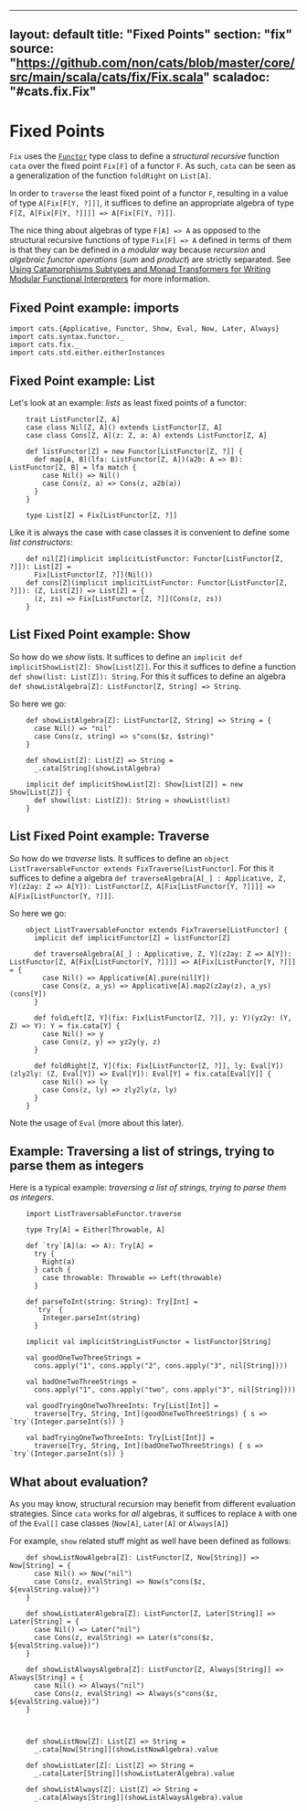 ---
layout: default
title:  "Fixed Points"
section: "fix"
source: "https://github.com/non/cats/blob/master/core/src/main/scala/cats/fix/Fix.scala"
scaladoc: "#cats.fix.Fix"
-------------------------
# Fixed Points

`Fix` uses the [`Functor`](functor.html) type class to define a *structural recursive* function `cata` over the fixed point `Fix[F]` of a functor `F`.
As such, `cata` can be seen as a generalization of the function `foldRight` on `List[A]`.

In order to `traverse` the least fixed point of a functor `F`, resulting in a value of type `A[Fix[F[Y, ?]]]`,
it suffices to define an appropriate algebra of type `F[Z, A[Fix[F[Y, ?]]]] => A[Fix[F[Y, ?]]]`.

The nice thing about algebras of type `F[A] => A` as opposed to the structural recursive functions of type `Fix[F] => A` defined in terms of them
is that they can be defined in a *modular* way because *recursion* and *algebraic functor operations* (*sum* and *product*) are strictly separated.
See [Using Catamorphisms Subtypes and Monad Transformers for Writing Modular Functional Interpreters](https://www.researchgate.net/publication/2550340_Using_Catamorphisms_Subtypes_and_Monad_Transformers_for_Writing_Modular_Functional_Interpreters) for more information.

## Fixed Point example: imports

```tut
import cats.{Applicative, Functor, Show, Eval, Now, Later, Always}
import cats.syntax.functor._
import cats.fix._
import cats.std.either.eitherInstances
```


## Fixed Point example: List

Let's look at an example: *lists* as least fixed points of a functor:

```tut
    trait ListFunctor[Z, A]
    case class Nil[Z, A]() extends ListFunctor[Z, A]
    case class Cons[Z, A](z: Z, a: A) extends ListFunctor[Z, A]
    
    def listFunctor[Z] = new Functor[ListFunctor[Z, ?]] {
      def map[A, B](lfa: ListFunctor[Z, A])(a2b: A => B): ListFunctor[Z, B] = lfa match {
        case Nil() => Nil()
        case Cons(z, a) => Cons(z, a2b(a))
      }
    }   
```

```tut
    type List[Z] = Fix[ListFunctor[Z, ?]]
```

Like it is always the case with case classes it is convenient to define some *list constructors*:

```tut
    def nil[Z](implicit implicitListFunctor: Functor[ListFunctor[Z, ?]]): List[Z] =
      Fix[ListFunctor[Z, ?]](Nil())
    def cons[Z](implicit implicitListFunctor: Functor[ListFunctor[Z, ?]]): (Z, List[Z]) => List[Z] = {
      (z, zs) => Fix[ListFunctor[Z, ?]](Cons(z, zs))
    }
```

## List Fixed Point example: Show

So how do we *show* lists.
It suffices to define an `implicit def implicitShowList[Z]: Show[List[Z]]`.
For this it suffices to define a function `def show(list: List[Z]): String`.
For this it suffices to define an algebra `def showListAlgebra[Z]: ListFunctor[Z, String] => String`.

So here we go:

```tut
    def showListAlgebra[Z]: ListFunctor[Z, String] => String = {
      case Nil() => "nil"
      case Cons(z, string) => s"cons($z, $string)"
    }

    def showList[Z]: List[Z] => String =
      _.cata[String](showListAlgebra)

    implicit def implicitShowList[Z]: Show[List[Z]] = new Show[List[Z]] {
      def show(list: List[Z]): String = showList(list)
    }
```  

## List Fixed Point example: Traverse

So how do we *traverse* lists.
It suffices to define an `object ListTraversableFunctor extends FixTraverse[ListFunctor]`.
For this it suffices to define a algebra `def traverseAlgebra[A[_] : Applicative, Z, Y](z2ay: Z => A[Y]): ListFunctor[Z, A[Fix[ListFunctor[Y, ?]]]] => A[Fix[ListFunctor[Y, ?]]]`.

So here we go:
  
```tut
    object ListTraversableFunctor extends FixTraverse[ListFunctor] {
      implicit def implicitFunctor[Z] = listFunctor[Z]

      def traverseAlgebra[A[_] : Applicative, Z, Y](z2ay: Z => A[Y]): ListFunctor[Z, A[Fix[ListFunctor[Y, ?]]]] => A[Fix[ListFunctor[Y, ?]]] = {
        case Nil() => Applicative[A].pure(nil[Y])
        case Cons(z, a_ys) => Applicative[A].map2(z2ay(z), a_ys)(cons[Y])
      }

      def foldLeft[Z, Y](fix: Fix[ListFunctor[Z, ?]], y: Y)(yz2y: (Y, Z) => Y): Y = fix.cata[Y] {
        case Nil() => y
        case Cons(z, y) => yz2y(y, z)
      }

      def foldRight[Z, Y](fix: Fix[ListFunctor[Z, ?]], ly: Eval[Y])(zly2ly: (Z, Eval[Y]) => Eval[Y]): Eval[Y] = fix.cata[Eval[Y]] {
        case Nil() => ly
        case Cons(z, ly) => zly2ly(z, ly)
      }
    }
```

Note the usage of `Eval` (more about this later).

## Example: Traversing a list of strings, trying to parse them as integers

Here is a typical example: *traversing a list of strings, trying to parse them as integers*.

```tut
    import ListTraversableFunctor.traverse

    type Try[A] = Either[Throwable, A]

    def `try`[A](a: => A): Try[A] =
      try {
        Right(a)
      } catch {
        case throwable: Throwable => Left(throwable)
      }

    def parseToInt(string: String): Try[Int] =
      `try` {
        Integer.parseInt(string)
      }

    implicit val implicitStringListFunctor = listFunctor[String]

    val goodOneTwoThreeStrings =
      cons.apply("1", cons.apply("2", cons.apply("3", nil[String])))

    val badOneTwoThreeStrings =
      cons.apply("1", cons.apply("two", cons.apply("3", nil[String])))

    val goodTryingOneTwoThreeInts: Try[List[Int]] =
      traverse[Try, String, Int](goodOneTwoThreeStrings) { s => `try`(Integer.parseInt(s)) }

    val badTryingOneTwoThreeInts: Try[List[Int]] =
      traverse[Try, String, Int](badOneTwoThreeStrings) { s => `try`(Integer.parseInt(s)) }

```

## What about evaluation?

As you may know, structural recursion may benefit from different evaluation strategies.
Since `cata` works for *all* algebras, it suffices to replace `A` with one of the `Eval[]` case classes (`Now[A]`, `Later[A]` or `Always[A]`)

For example, `show` related stuff might as well have been defined as follows:

```tut
    def showListNowAlgebra[Z]: ListFunctor[Z, Now[String]] => Now[String] = {
      case Nil() => Now("nil")
      case Cons(z, evalString) => Now(s"cons($z, ${evalString.value})")
    }

    def showListLaterAlgebra[Z]: ListFunctor[Z, Later[String]] => Later[String] = {
      case Nil() => Later("nil")
      case Cons(z, evalString) => Later(s"cons($z, ${evalString.value})")
    }

    def showListAlwaysAlgebra[Z]: ListFunctor[Z, Always[String]] => Always[String] = {
      case Nil() => Always("nil")
      case Cons(z, evalString) => Always(s"cons($z, ${evalString.value})")
    }



    def showListNow[Z]: List[Z] => String =
      _.cata[Now[String]](showListNowAlgebra).value

    def showListLater[Z]: List[Z] => String =
      _.cata[Later[String]](showListLaterAlgebra).value

    def showListAlways[Z]: List[Z] => String =
      _.cata[Always[String]](showListAlwaysAlgebra).value

```




  
  


    




